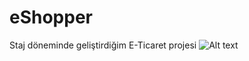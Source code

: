 # eShopper
Staj döneminde geliştirdiğim E-Ticaret projesi
![Alt text](/posts/path/to/img.jpg "Optional title")
